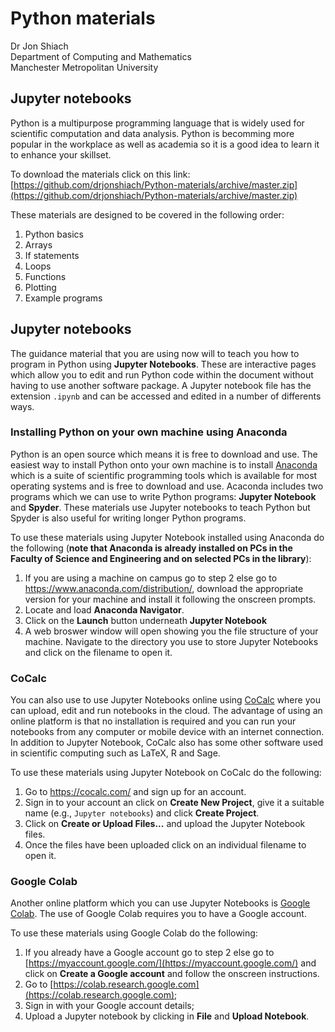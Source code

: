 # Python materials

Dr Jon Shiach</br>
Department of Computing and Mathematics</br>
Manchester Metropolitan University

## Jupyter notebooks
Python is a multipurpose programming language that is widely used for scientific computation and data analysis. Python is becomming more popular in the workplace as well as academia so it is a good idea to learn it to enhance your skillset.

To download the materials click on this link: [https://github.com/drjonshiach/Python-materials/archive/master.zip](https://github.com/drjonshiach/Python-materials/archive/master.zip)

These materials are designed to be covered in the following order:

1. Python basics
1. Arrays
1. If statements
1. Loops
1. Functions
1. Plotting
1. Example programs

## Jupyter notebooks
The guidance material that you are using now will to teach you how to program in Python using **Jupyter Notebooks**. These are interactive pages which allow you to edit and run Python code within the document without having to use another software package. A Jupyter notebook file has the extension `.ipynb` and can be accessed and edited in a number of differents ways.

### Installing Python on your own machine using Anaconda

Python is an open source which means it is free to download and use. The easiest way to install Python onto your own machine is to install [Anaconda](https://www.anaconda.com/distribution/) which is a suite of scientific programming tools which is available for most operating systems and is free to download and use. Acaconda includes two programs which we can use to write Python programs: **Jupyter Notebook** and **Spyder**. These materials use Jupyter notebooks to teach Python but Spyder is also useful for writing longer Python programs.

To use these materials using Jupyter Notebook installed using Anaconda do the following (**note that Anaconda is already installed on PCs in the Faculty of Science and Engineering and on selected PCs in the library**):

1. If you are using a machine on campus go to step 2 else go to https://www.anaconda.com/distribution/, download the appropriate version for your machine and install it following the onscreen prompts.
1. Locate and load **Anaconda Navigator**.
1. Click on the **Launch** button underneath **Jupyter Notebook**
1. A web broswer window will open showing you the file structure of your machine. Navigate to the directory you use to store Jupyter Notebooks and click on the filename to open it.

### CoCalc
You can also use to use Jupyter Notebooks online using [CoCalc](https://cocalc.com) where you can upload, edit and run notebooks in the cloud. The advantage of using an online platform is that no installation is required and you can run your notebooks from any computer or mobile device with an internet connection. In addition to Jupyter Notebook, CoCalc also has some other software used in scientific computing such as LaTeX, R and Sage. 

To use these materials using Jupyter Notebook on CoCalc do the following:

1. Go to https://cocalc.com/ and sign up for an account.
1. Sign in to your account an click on **Create New Project**, give it a suitable name (e.g., `Jupyter notebooks`) and click **Create Project**.
1. Click on **Create or Upload Files...** and upload the Jupyter Notebook files.
1. Once the files have been uploaded click on an individual filename to open it.

### Google Colab
Another online platform which you can use Jupyter Notebooks is [Google Colab](https://colab.research.google.com/).  The use of Google Colab requires you to have a Google account.

To use these materials using Google Colab do the following:

1. If you already have a Google account go to step 2 else go to [https://myaccount.google.com/](https://myaccount.google.com/) and click on **Create a Google account** and follow the onscreen instructions.
1. Go to [https://colab.research.google.com](https://colab.research.google.com);
1. Sign in with your Google account details;
1. Upload a Jupyter notebook by clicking in **File** and **Upload Notebook**.
